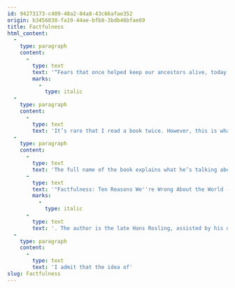 ```yaml
---
id: 94273173-c489-48a2-84a8-43c66afae352
origin: b3456838-fa19-44ae-bfb8-3bdb46bfae69
title: Factfulness
html_content:
  -
    type: paragraph
    content:
      -
        type: text
        text: '“Fears that once helped keep our ancestors alive, today help keep journalists employed.” Hans Rosling'
        marks:
          -
            type: italic
  -
    type: paragraph
    content:
      -
        type: text
        text: 'It’s rare that I read a book twice. However, this is what I did when I recently reread "Factfulness". Some will say that it’s because I didn’t understand it the first time… That may be true, but it’s especially because I believe that this book contains many particularly interesting and important lessons and that a second reading couldn''t hurt. I highly recommend the book.'
  -
    type: paragraph
    content:
      -
        type: text
        text: 'The full name of the book explains what he’s talking about: '
      -
        type: text
        text: '"Factfulness: Ten Reasons We''re Wrong About the World - and Why Things Are Better Than You Think"'
        marks:
          -
            type: italic
      -
        type: text
        text: '. The author is the late Hans Rosling, assisted by his daughter –in-law Anna Rosling Rönnlund and his son Ola Rosling. There’s no real definition for the term Factfulness but I would suggest: the habit of making fact-informed decisions.'
  -
    type: paragraph
    content:
      -
        type: text
        text: 'I admit that the idea of'
slug: Factfulness
---
```

